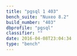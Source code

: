 ```yaml
---
title: "pgsql 1 403"
bench_suite: "Nuxeo 8.2"
build_number: "403"
dbprofile: "pgsql"
classifier: ""
date: 2016-04-08T23:04:34
type: "bench"
---
```

